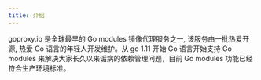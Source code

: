 ```yaml
---
title: 介绍
---
```


goproxy.io 是全球最早的 Go modules 镜像代理服务之一, 该服务由一批热爱开源, 热爱 Go 语言的年轻人开发维护。从 go 1.11 开始 Go 语言开始支持 Go modules 来解决大家长久以来诟病的依赖管理问题，目前 Go modules 功能已经符合生产环境标准。